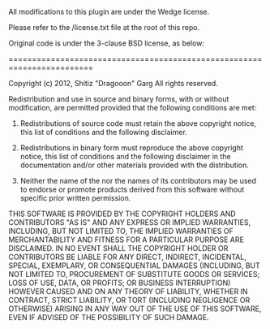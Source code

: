 
All modifications to this plugin are under the Wedge license.

Please refer to the /license.txt file at the root of this repo.

Original code is under the 3-clause BSD license, as below:

========================================================================

Copyright (c) 2012, Shitiz "Dragooon" Garg All rights reserved.

Redistribution and use in source and binary forms, with or without
modification, are permitted provided that the following conditions are
met:

1) Redistributions of source code must retain the above copyright
notice, this list of conditions and the following disclaimer.

2) Redistributions in binary form must reproduce the above copyright
notice, this list of conditions and the following disclaimer in the
documentation and/or other materials provided with the distribution.

3) Neither the name of the <ORGANIZATION> nor the names of its contributors
may be used to endorse or promote products derived from this software
without specific prior written permission.

THIS SOFTWARE IS PROVIDED BY THE COPYRIGHT HOLDERS AND CONTRIBUTORS "AS
IS" AND ANY EXPRESS OR IMPLIED WARRANTIES, INCLUDING, BUT NOT LIMITED
TO, THE IMPLIED WARRANTIES OF MERCHANTABILITY AND FITNESS FOR A
PARTICULAR PURPOSE ARE DISCLAIMED. IN NO EVENT SHALL THE COPYRIGHT
HOLDER OR CONTRIBUTORS BE LIABLE FOR ANY DIRECT, INDIRECT, INCIDENTAL,
SPECIAL, EXEMPLARY, OR CONSEQUENTIAL DAMAGES (INCLUDING, BUT NOT LIMITED
TO, PROCUREMENT OF SUBSTITUTE GOODS OR SERVICES; LOSS OF USE, DATA, OR
PROFITS; OR BUSINESS INTERRUPTION) HOWEVER CAUSED AND ON ANY THEORY OF
LIABILITY, WHETHER IN CONTRACT, STRICT LIABILITY, OR TORT (INCLUDING
NEGLIGENCE OR OTHERWISE) ARISING IN ANY WAY OUT OF THE USE OF THIS
SOFTWARE, EVEN IF ADVISED OF THE POSSIBILITY OF SUCH DAMAGE.
